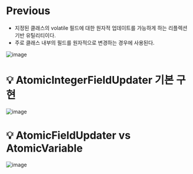 # Previous

- 지정된 클래스의 volatile 필드에 대한 원자적 업데이트를 가능하게 하는 리플렉션 기반 유틸리티이다.
- 주로 클래스 내부의 필드를 원자적으로 변경하는 경우에 사용된다.

![image](https://github.com/shin-je-woo/TIL/assets/39439576/11112b4f-2a67-493f-904d-4755b1818a44)

# 💡 AtomicIntegerFieldUpdater 기본 구현

![image](https://github.com/shin-je-woo/TIL/assets/39439576/828a1f78-362f-4f74-a554-1934ffd4b318)

# 💡 AtomicFieldUpdater vs AtomicVariable

![image](https://github.com/shin-je-woo/TIL/assets/39439576/4a33d563-5285-4302-9b6a-cd36beb57ce9)

